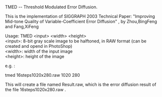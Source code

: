 TMED -- Threshold Modulated Error Diffusion. 

This is the implementation of SIGGRAPH 2003 Technical Paper:
"Improving Mid-tone Quality of Variable-Coefficient Error Diffusion" , by Zhou,BingFeng and Fang,XiFeng

Usage: TMED <input\> <width\> <height\>\
<input\>: 8-bit gray scale image to be halftoned, in RAW format (can be created and opend in PhotoShop) \
<width\>: width of the input image\
<height\>: height of the image

e.g. :

tmed 16steps1020x280.raw 1020 280

This will create a file named Result.raw, which is the error diffusion result of the file 16steps1020x280.raw .



